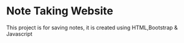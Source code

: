 # Note Taking Website
 This project is for saving notes, it is created using HTML,Bootstrap & Javascript

